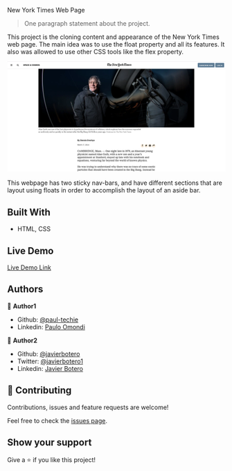 New York Times Web Page

> One paragraph statement about the project.

This project is the cloning content and appearance of the New York Times web page. The main idea was to use the float property and all its features. It also was allowed to use other CSS tools like the flex property.

![screenshot](assets/screenshot.png)

This webpage has two sticky nav-bars, and have different sections that are layout using floats in order to accomplish the layout of an aside bar. 

## Built With

- HTML, CSS

## Live Demo

[Live Demo Link](https://codepen.io/javierbotero1/pen/WNbxNXX)

## Authors

👤 **Author1**

- Github: [@paul-techie](https://github.com/paulo-techie)
- Linkedin: [Paulo Omondi](https://www.linkedin.com/in/paul-o-43051a31/)

👤 **Author2**

- Github: [@javierbotero](https://github.com/javierbotero)
- Twitter: [@javierbotero1](https://twitter.com/JavierBotero1)
- Linkedin: [Javier Botero](https://www.linkedin.com/in/javier-botero-044686155/)

## 🤝 Contributing

Contributions, issues and feature requests are welcome!

Feel free to check the [issues page](issues/).

## Show your support

Give a ⭐️ if you like this project!
